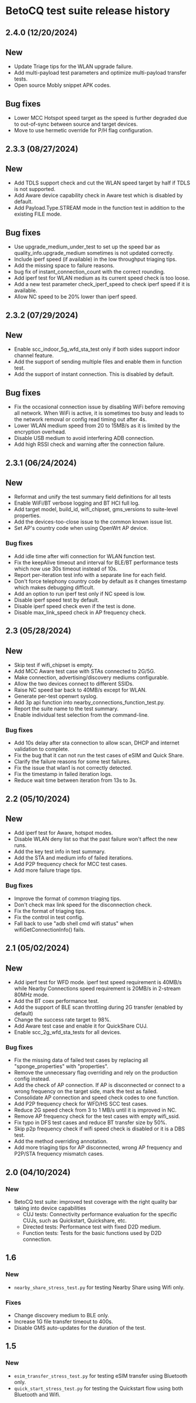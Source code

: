 # BetoCQ test suite release history

## 2.4.0 (12/20/2024)

## New
* Update Triage tips for the WLAN upgrade failure.
* Add multi-payload test parameters and optimize multi-payload transfer tests.
* Open source Mobly snippet APK codes.

## Bug fixes
* Lower MCC Hotspot speed target as the speed is further degraded due to out-of-sync between source and target devices.
* Move to use hermetic override for P/H flag configuration.

## 2.3.3 (08/27/2024)

## New
* Add TDLS support check and cut the WLAN speed target by half if TDLS is not supported.
* Add Aware device capability check in Aware test which is disabled by default.
* Add Payload.Type.STREAM mode in the function test in addition to the existing FILE mode.

## Bug fixes
* Use upgrade_medium_under_test to set up the speed bar as
  quality_info.upgrade_medium sometimes is not updated correctly.
* Include iperf speed (if available) in the low throughput triaging tips.
* Add the missing space to failure reasons.
* bug fix of instant_connection_count with the correct rounding.
* Add iperf test for WLAN medium as its current speed check is too loose.
* Add a new test parameter check_iperf_speed to check iperf speed if it is available.
* Allow NC speed to be 20% lower than iperf speed.
  
## 2.3.2 (07/29/2024)

## New
* Enable scc_indoor_5g_wfd_sta_test only if both sides support indoor channel feature.
* Add the support of sending multiple files and enable them in function test.
* Add the support of instant connection. This is disabled by default.

## Bug fixes
* Fix the occasional connection issue by disabling WiFi before removing all
  network. When WiFi is active, it is sometimes too busy and leads to the
  network removal or config read timing out after 4s.
* Lower WLAN medium speed from 20 to 15MB/s as it is limited by the encryption
  overhead.
* Disable USB medium to avoid interfering ADB connection.
* Add high RSSI check and warning after the connection failure.

## 2.3.1 (06/24/2024)

## New
* Reformat and unify the test summary field definitions for all tests
* Enable WiFi/BT verbose logging and BT HCI full log.
* Add target model, build_id, wifi_chipset, gms_versions to suite-level
  properties.
* Add the devices-too-close issue to the common known issue list.
* Set AP's country code when using OpenWrt AP device.


### Bug fixes
* Add idle time after wifi connection for WLAN function test.
* Fix the keepAlive timeout and interval for BLE/BT performance tests which now
  use 30s timeout instead of 10s.
* Report per-iteration test info with a separate line for each field.
* Don't force telephony country code by default as it changes timestamp which
  makes debugging difficult.
* Add an option to run iperf test only if NC speed is low.
* Disable iperf speed test by default.
* Disable iperf speed check even if the test is done.
* Disable max_link_speed check in AP frequency check.

## 2.3 (05/28/2024)

## New
* Skip test if wifi_chipset is empty.
* Add MCC Aware test case with STAs connected to 2G/5G.
* Make connection, advertising/discovery mediums configurable.
* Allow the two devices connect to different SSIDs.
* Raise NC speed bar back to 40MB/s except for WLAN.
* Generate per-test openwrt syslog.
* Add 3p api function into nearby_connections_function_test.py.
* Report the suite name to the test summary.
* Enable individual test selection from the command-line.

### Bug fixes
* Add 10s delay after sta connection to allow scan, DHCP and internet
  validation to complete.
* Fix the bug that it can not run the test cases of eSIM and Quick Share.
* Clarify the failure reasons for some test failures.
* Fix the issue that wlan1 is not correctly detected.
* Fix the timestamp in failed iteration logs.
* Reduce wait time between iteration from 13s to 3s.

## 2.2 (05/10/2024)

## New
* Add iperf test for Aware, hotspot modes.
* Disable WLAN deny list so that the past failure won't affect the new runs.
* Add the key test info in test summary.
* Add the STA and medium info of failed iterations.
* Add P2P frequency check for MCC test cases.
* Add more failure triage tips.

### Bug fixes
* Improve the format of common triaging tips.
* Don't check max link speed for the disconnection check.
* Fix the format of triaging tips.
* Fix the control in test config.
* Fall back to use "adb shell cmd wifi status" when wifiGetConnectionInfo() fails.

## 2.1 (05/02/2024)

## New
* Add iperf test for WFD mode. iperf test speed requirement is 40MB/s while Nearby
  Connections speed requirement is 20MB/s in 2-stream 80MHz mode.
* Add the BT coex performance test.
* Add the support of BLE scan throttling during 2G transfer (enabled by default)
* Change the success rate target to 98%.
* Add Aware test case and enable it for QuickShare CUJ.
* Enable scc_2g_wfd_sta_tests for all devices.

### Bug fixes
* Fix the missing data of failed test cases by replacing all "sponge_properties"
  with "properties".
* Remove the unnecessary flag overriding and rely on the production config instead.
* Add the check of AP connection. If AP is disconnected or connect to a wrong
  frequency on the target side, mark the test as failed.
* Consolidate AP connection and speed check codes to one function.
* Add P2P frequency check for WFD/HS SCC test cases.
* Reduce 2G speed check from 3 to 1 MB/s until it is improved in NC.
* Remove AP frequency check for the test cases with empty wifi_ssid.
* Fix typo in DFS test cases and reduce BT transfer size by 50%.
* Skip p2p frequency check if wifi speed check is disabled or it is a DBS test.
* Add the method overriding annotation.
* Add more triaging tips for AP disconnected, wrong AP frequency and P2P/STA
  frequency mismatch cases.

## 2.0 (04/10/2024)

### New
* BetoCQ test suite: improved test coverage with the right quality bar taking into
  device capabilities
  * CUJ tests: Connectivity performance evaluation for the specific CUJs, such
  as Quickstart, Quickshare, etc.
  * Directed tests: Performance test with fixed D2D medium.
  * Function tests: Tests for the basic functions used by D2D connection.

## 1.6

### New
* `nearby_share_stress_test.py` for testing Nearby Share using Wifi only.

### Fixes
* Change discovery medium to BLE only.
* Increase 1G file transfer timeout to 400s.
* Disable GMS auto-updates for the duration of the test.

## 1.5

### New
* `esim_transfer_stress_test.py` for testing eSIM transfer using Bluetooth only.
* `quick_start_stress_test.py` for testing the Quickstart flow using both
   Bluetooth and Wifi.

